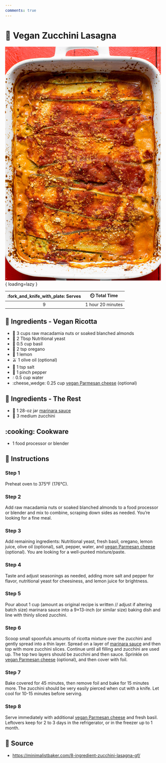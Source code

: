 ```yaml
---
comments: true
---
```

# :cucumber: Vegan Zucchini Lasagna

![Vegan Zucchini Lasagna](../assets/images/vegan-zucchini-lasagna.jpg){ loading=lazy }

| :fork_and_knife_with_plate: Serves | :timer_clock: Total Time |
|:----------------------------------:|:-----------------------: |
| 9 | 1 hour 20 minutes |

## :salt: Ingredients - Vegan Ricotta

- :chestnut: 3 cups raw macadamia nuts or soaked blanched almonds
- :microbe: 2 Tbsp Nutritional yeast
- :herb: 0.5 cup basil
- :herb: 2 tsp oregano
- :lemon: 1 lemon
- :olive: 1 olive oil (optional)
- :salt: 1 tsp salt
- :salt: 1 pinch pepper
- :droplet: 0.5 cup water
- :cheese_wedge: 0.25 cup [vegan Parmesan cheese][1] (optional)

## :salt: Ingredients - The Rest

- :tomato: 1 28-oz jar [marinara sauce][2]
- :cucumber: 3 medium zucchini

## :cooking: Cookware

- 1 food processor or blender

## :pencil: Instructions

### Step 1

Preheat oven to 375°F (176°C).

### Step 2

Add raw macadamia nuts or soaked blanched almonds to a food processor or blender and mix to combine, scraping down sides
as needed. You’re looking for a fine meal.

### Step 3

Add remaining ingredients: Nutritional yeast, fresh basil, oregano, lemon juice, olive oil (optional), salt, pepper,
water, and [vegan Parmesan cheese][1] (optional). You are looking for a well-puréed mixture/paste.

### Step 4

Taste and adjust seasonings as needed, adding more salt and pepper for flavor, nutritional yeast for cheesiness, and
lemon juice for brightness.

### Step 5

Pour about 1 cup (amount as original recipe is written // adjust if altering batch size) marinara sauce into a
9×13-inch (or similar size) baking dish and line with thinly sliced zucchini.

### Step 6

Scoop small spoonfuls amounts of ricotta mixture over the zucchini and gently spread into a thin layer. Spread on a
layer of [marinara sauce][2] and then top with more zucchini slices. Continue until all filling and zucchini are used
up. The top two layers should be zucchini and then sauce. Sprinkle on [vegan Parmesan cheese][1] (optional), and then
cover with foil.

### Step 7

Bake covered for 45 minutes, then remove foil and bake for 15 minutes more. The zucchini should be very easily pierced
when cut with a knife. Let cool for 10-15 minutes before serving.

### Step 8

Serve immediately with additional [vegan Parmesan cheese][1] and fresh basil. Leftovers keep for 2 to 3 days in the
refrigerator, or in the freezer up to 1 month.

## :link: Source

- <https://minimalistbaker.com/8-ingredient-zucchini-lasagna-gf/>

[1]: <../ingredients/vegan-parmesan.md>
[2]: <../sauces-and-dressings/marinara-sauce.md>
